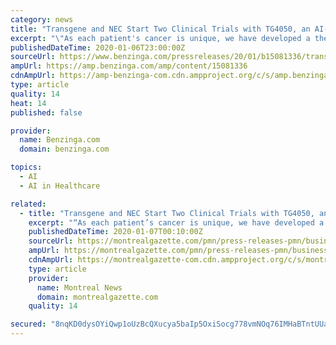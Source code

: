 ```yaml
---
category: news
title: "Transgene and NEC Start Two Clinical Trials with TG4050, an AI-Powered Cancer Vaccine for Ovarian and Head & Neck Cancers"
excerpt: "\"As each patient's cancer is unique, we have developed a therapy that turns their solid tumor's genetic signature into a ... Our partnership with NEC ensures that TG4050 is benefitting from its world-leading expertise in artificial intelligence and its unique algorithm that is used to select up to 30 patient-specific antigens that allow this ..."
publishedDateTime: 2020-01-06T23:00:00Z
sourceUrl: https://www.benzinga.com/pressreleases/20/01/b15081336/transgene-and-nec-start-two-clinical-trials-with-tg4050-an-ai-powered-cancer-vaccine-for-ovarian-a
ampUrl: https://amp.benzinga.com/amp/content/15081336
cdnAmpUrl: https://amp-benzinga-com.cdn.ampproject.org/c/s/amp.benzinga.com/amp/content/15081336
type: article
quality: 14
heat: 14
published: false

provider:
  name: Benzinga.com
  domain: benzinga.com

topics:
  - AI
  - AI in Healthcare

related:
  - title: "Transgene and NEC Start Two Clinical Trials with TG4050, an AI-Powered Cancer Vaccine for Ovarian and Head & Neck Cancers"
    excerpt: "“As each patient’s cancer is unique, we have developed a therapy that turns their solid tumor’s genetic signature into ... Our partnership with NEC ensures that TG4050 is benefitting from its world-leading expertise in artificial intelligence and its unique algorithm that is used to select up to 30 patient-specific antigens that allow ..."
    publishedDateTime: 2020-01-07T00:10:00Z
    sourceUrl: https://montrealgazette.com/pmn/press-releases-pmn/business-wire-news-releases-pmn/transgene-and-nec-start-two-clinical-trials-with-tg4050-an-ai-powered-cancer-vaccine-for-ovarian-and-head-neck-cancers/wcm/6351875c-17fd-4563-9d64-3ce3bdd5f661
    ampUrl: https://montrealgazette.com/pmn/press-releases-pmn/business-wire-news-releases-pmn/transgene-and-nec-start-two-clinical-trials-with-tg4050-an-ai-powered-cancer-vaccine-for-ovarian-and-head-neck-cancers/wcm/6351875c-17fd-4563-9d64-3ce3bdd5f661/amp
    cdnAmpUrl: https://montrealgazette-com.cdn.ampproject.org/c/s/montrealgazette.com/pmn/press-releases-pmn/business-wire-news-releases-pmn/transgene-and-nec-start-two-clinical-trials-with-tg4050-an-ai-powered-cancer-vaccine-for-ovarian-and-head-neck-cancers/wcm/6351875c-17fd-4563-9d64-3ce3bdd5f661/amp
    type: article
    provider:
      name: Montreal News
      domain: montrealgazette.com
    quality: 14

secured: "8nqKD0dysOYiQwp1oUzBcQXucya5baIp5OxiSocg778vmNOq76IMHaBTntUUaBCNjbWnPL9iDfYy8shTfHGCmwGhjXJ+/tleB6UqeKI3DNc12q/MhvblEdWIJyrQ0YTkDfXpYrECTz4FnRz/q+k1jHybr3DSbmcqpJkRh99SamvOFyBDe5ehVRUNMl6uxtB9fidbV7DSimSOcNQNilhCZRo0xblEvGufoDvxo6rfN4h3SOZJG7ZvuNZwdZE0+7AFx4+cuJ1eGrxfe86CWRmT4Q==;pXS1avKASrCGqRf1aUxZAw=="
---
```


